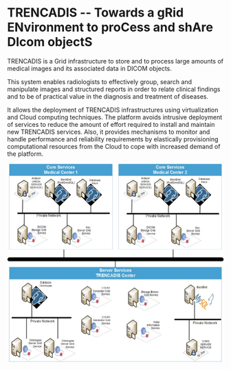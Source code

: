 # TRENCADIS -- Towards a gRid ENvironment to proCess and shAre DIcom objectS

TRENCADIS is a Grid infrastructure to store and to process large amounts
of medical images and its associated data in DICOM objects.

This system enables radiologists to effectively group, search and manipulate
images and structured reports in order to relate clinical findings and to
be of practical value in the diagnosis and treatment of diseases. 

It allows the deployment of TRENCADIS infrastructures using virtualization
and Cloud computing techniques. The platform avoids intrusive deployment
of services to reduce the amount of effort required to install and
maintain new TRENCADIS services. Also, it provides mechanisms to monitor
and handle performance and reliability requirements by elastically
provisioning computational resources from the Cloud to cope with increased
demand of the platform.

<p align="center">
<img src="https://github.com/grycap/trencadis/blob/master/Middleware/TRENCADIS_Middleware/src/trencadis/middleware/images/trencadis_deployment.jpg" alt="TRENCADIS infrastructure deployment" width="505px" height="460px"/>
</p>
